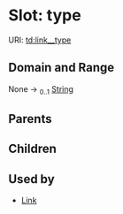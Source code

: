 
# Slot: type



URI: [td:link__type](https://www.w3.org/2019/wot/td#link__type)


## Domain and Range

None &#8594;  <sub>0..1</sub> [String](types/String.md)

## Parents


## Children


## Used by

 * [Link](Link.md)
